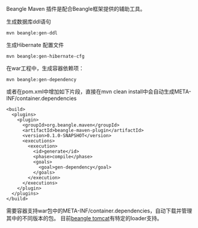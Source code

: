 Beangle Maven 插件是配合Beangle框架提供的辅助工具。

生成数据库ddl语句

    mvn beangle:gen-ddl

生成Hibernate 配置文件

    mvn beangle:gen-hibernate-cfg

在war工程中，生成容器依赖项：

    mvn beangle:gen-dependency

或者在pom.xml中增加如下片段，直接在mvn clean install中会自动生成META-INF/container.dependencies

    <build>
      <plugins>
        <plugin>
          <groupId>org.beangle.maven</groupId>  
          <artifactId>beangle-maven-plugin</artifactId>  
          <version>0.1.0-SNAPSHOT</version>
          <executions>
            <execution>
              <id>generate</id>
              <phase>compile</phase>
              <goals>
                <goal>gen-dependency</goal>
              </goals>
            </execution>
          </executions>
        </plugin>
      </plugins>
    </build>
 
 需要容器支持war包中的META-INF/container.dependencies，自动下载并管理其中的不同版本的包。
 目前[beangle tomcat](http://github.com/beangle/tomcat)有特定的loader支持。
